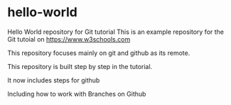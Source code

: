 # hello-world
Hello World repository for Git tutorial
This is an example repository for the Git tutoial on https://www.w3schools.com

This repository focuses mainly on  git and github as its remote.


This repository is built step by step in the tutorial.


It now includes steps for github

Including how to work with Branches on Github
